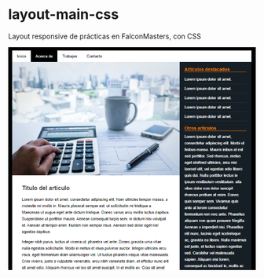 # layout-main-css
Layout responsive de prácticas en FalconMasters, con CSS

 ![Screenshot](screenshot.png)
